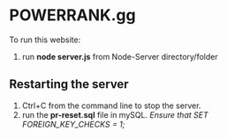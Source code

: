 # POWERRANK.gg
To run this website:
1. run **node server.js** from Node-Server directory/folder 

Restarting the server
------------------
1. Ctrl+C from the command line to stop the server.
2. run the **pr-reset.sql** file in mySQL. *Ensure that SET FOREIGN_KEY_CHECKS = 1;*
